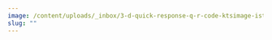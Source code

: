 ```yaml
---
image: /content/uploads/_inbox/3-d-quick-response-q-r-code-ktsimage-istock-getty-images-893155274.png
slug: ""
---
```


